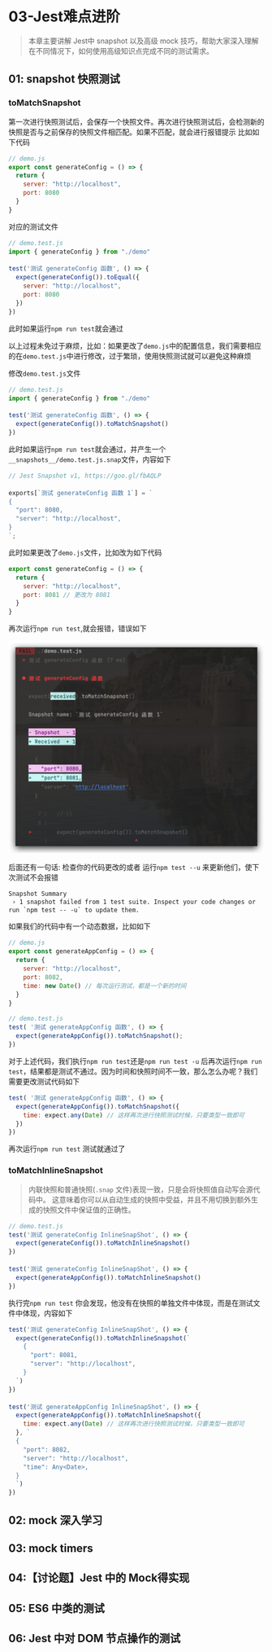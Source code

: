 # 03-Jest难点进阶

> 本章主要讲解 Jest中 snapshot 以及高级 mock 技巧，帮助大家深入理解在不同情况下，如何使用高级知识点完成不同的测试需求。

## 01: snapshot 快照测试

### toMatchSnapshot

第一次进行快照测试后，会保存一个快照文件。再次进行快照测试后，会检测新的快照是否与之前保存的快照文件相匹配。如果不匹配，就会进行报错提示
比如如下代码

```javascript
// demo.js
export const generateConfig = () => {
  return {
    server: "http://localhost",
    port: 8080
  }
}
```

对应的测试文件

```javascript
// demo.test.js
import { generateConfig } from "./demo"

test('测试 generateConfig 函数', () => {
  expect(generateConfig()).toEqual({
    server: "http://localhost",
    port: 8080
  })
})
```

此时如果运行`npm run test`就会通过

以上过程未免过于麻烦，比如：如果更改了`demo.js`中的配置信息，我们需要相应的在`demo.test.js`中进行修改，过于繁琐，使用快照测试就可以避免这种麻烦

修改`demo.test.js`文件

```javascript
// demo.test.js
import { generateConfig } from "./demo"

test('测试 generateConfig 函数', () => {
  expect(generateConfig()).toMatchSnapshot()
})
```

此时如果运行`npm run test`就会通过，并产生一个`__snapshots__/demo.test.js.snap`文件，内容如下

```javascript
// Jest Snapshot v1, https://goo.gl/fbAQLP

exports[`测试 generateConfig 函数 1`] = `
{
  "port": 8080,
  "server": "http://localhost",
}
`;
```

此时如果更改了`demo.js`文件，比如改为如下代码

```javascript
export const generateConfig = () => {
  return {
    server: "http://localhost",
    port: 8081 // 更改为 8081
  }
}
```

再次运行`npm run test`,就会报错，错误如下

![image-20230817120502602](./assets/image-20230817120502602.png)

后面还有一句话: 检查你的代码更改的或者 运行`npm test --u` 来更新他们，使下次测试不会报错

```text
Snapshot Summary
 › 1 snapshot failed from 1 test suite. Inspect your code changes or run `npm test -- -u` to update them.
```

如果我们的代码中有一个动态数据，比如如下

```javascript
// demo.js
export const generateAppConfig = () => {
  return {
    server: "http://localhost",
    port: 8082,
    time: new Date() // 每次运行测试，都是一个新的时间
  }
}
```

```javascript
// demo.test.js
test( '测试 generateAppConfig 函数', () => {
  expect(generateAppConfig()).toMatchSnapshot();
})
```

对于上述代码，我们执行`npm run test`还是`npm run test -u` 后再次运行`npm run test`，结果都是测试不通过。因为时间和快照时间不一致，那么怎么办呢？我们需要更改测试代码如下

```javascript
test( '测试 generateAppConfig 函数', () => {
  expect(generateAppConfig()).toMatchSnapshot({
    time: expect.any(Date) // 这样再次进行快照测试时候，只要类型一致即可
  })
})
```

再次运行`npm run test` 测试就通过了

### toMatchInlineSnapshot

> 内联快照和普通快照(`.snap` 文件)表现一致，只是会将快照值自动写会源代码中。 这意味着你可以从自动生成的快照中受益，并且不用切换到额外生成的快照文件中保证值的正确性。

```javascript
// demo.test.js
test('测试 generateConfig InlineSnapShot', () => {
  expect(generateConfig()).toMatchInlineSnapshot()
})

test('测试 generateConfig InlineSnapShot', () => {
  expect(generateAppConfig()).toMatchInlineSnapshot()
})
```

执行完`npm run test` 你会发现，他没有在快照的单独文件中体现，而是在测试文件中体现，内容如下

```javascript
test('测试 generateConfig InlineSnapShot', () => {
  expect(generateConfig()).toMatchInlineSnapshot(`
    {
      "port": 8081,
      "server": "http://localhost",
    }
  `)
})

test('测试 generateAppConfig InlineSnapShot', () => {
  expect(generateAppConfig()).toMatchInlineSnapshot({
    time: expect.any(Date) // 这样再次进行快照测试时候，只要类型一致即可
  }, `
  {
    "port": 8082,
    "server": "http://localhost",
    "time": Any<Date>,
  }
  `)
})
```

## 02: mock 深入学习



## 03: mock timers



## 04:【讨论题】Jest 中的 Mock得实现

## 05: ES6 中类的测试

## 06: Jest 中对 DOM 节点操作的测试
